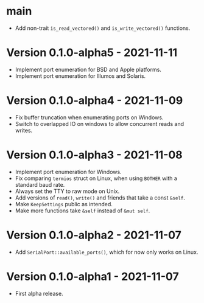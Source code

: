 # main
- Add non-trait `is_read_vectored()` and `is_write_vectored()` functions.

# Version 0.1.0-alpha5 - 2021-11-11
- Implement port enumeration for BSD and Apple platforms.
- Implement port enumeration for Illumos and Solaris.

# Version 0.1.0-alpha4 - 2021-11-09
- Fix buffer truncation when enumerating ports on Windows.
- Switch to overlapped IO on windows to allow concurrent reads and writes.

# Version 0.1.0-alpha3 - 2021-11-08
- Implement port enumeration for Windows.
- Fix comparing `termios` struct on Linux, when using `BOTHER` with a standard baud rate.
- Always set the TTY to raw mode on Unix.
- Add versions of `read()`, `write()` and friends that take a const `&self`.
- Make `KeepSettings` public as intended.
- Make more functions take `&self` instead of `&mut self`.

# Version 0.1.0-alpha2 - 2021-11-07
- Add `SerialPort::available_ports()`, which for now only works on Linux.

# Version 0.1.0-alpha1 - 2021-11-07
- First alpha release.
